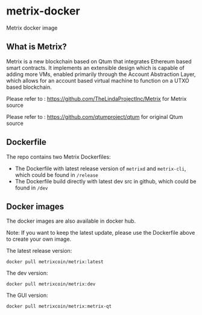 # metrix-docker

Metrix docker image

## What is Metrix?

Metrix is a new blockchain based on Qtum that integrates Ethereum based smart contracts. It implements an extensible design which is capable of adding more VMs, enabled primarily through the Account Abstraction Layer, which allows for an account based virtual machine to function on a UTXO based blockchain.

Please refer to : https://github.com/TheLindaProjectInc/Metrix for Metrix source

Please refer to : https://github.com/qtumproject/qtum for original Qtum source

## Dockerfile

The repo contains two Metrix Dockerfiles:

* The Dockerfile with latest release version of `metrixd` and `metrix-cli`, which could be found in `/release`
* The Dockerfile build directly with latest dev src in github, which could be found in `/dev`

## Docker images

The docker images are also available in docker hub.

Note: If you want to keep the latest update, please use the Dockerfile above to create your own image.

The latest release version: 

```
docker pull metrixcoin/metrix:latest
```

The dev version:

```
docker pull metrixcoin/metrix:dev
```

The GUI version:

```
docker pull metrixcoin/metrix:metrix-qt
```
